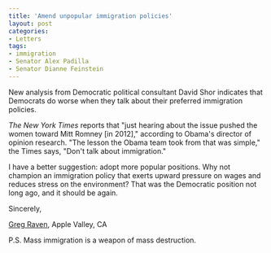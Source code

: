 ```yaml
---
title: 'Amend unpopular immigration policies'
layout: post
categories:
- Letters
tags:
- immigration
- Senator Alex Padilla
- Senator Dianne Feinstein
---
```


New analysis from Democratic political consultant David Shor indicates that Democrats do worse when they talk about their preferred immigration policies.

*The New York Times* reports that "just hearing about the issue pushed the women toward Mitt Romney \[in 2012\]," according to Obama's director of opinion research. "The lesson the Obama team took from that was simple," the Times says, "Don't talk about immigration."

I have a better suggestion: adopt more popular positions. Why not champion an immigration policy that exerts upward pressure on wages and reduces stress on the environment? That was the Democratic position not long ago, and it should be again.

Sincerely,

[Greg Raven](https://www.gregraven.org/), Apple Valley, CA

P.S. Mass immigration is a weapon of mass destruction.